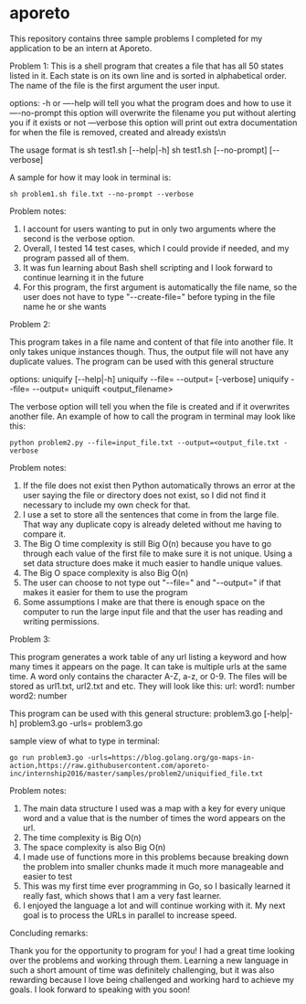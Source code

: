# aporeto
This repository contains three sample problems I completed for my application to be an intern at Aporeto.

Problem 1: 
This is a shell program that creates a file that has all 50 states listed in it. Each state is on its own line and is sorted in alphabetical order. The name of the file is the first argument the user input.

options:
	-h or —-help  will tell you what the program does and how to use it
	—-no-prompt   this option will overwrite the filename you put without alerting you if it exists or not
	—verbose      this option will print out extra documentation for when the file is removed, created and already exists\n

The usage format is 
sh test1.sh [--help|-h]
sh test1.sh <filename> [--no-prompt] [--verbose]

A sample for how it may look in terminal is:

	sh problem1.sh file.txt --no-prompt --verbose

Problem notes: 

1. I account for users wanting to put in only two arguments where the second is the verbose option. 
2. Overall, I tested 14 test cases, which I could provide if needed, and my program passed all of them. 
3. It was fun learning about Bash shell scripting and I look forward to continue learning it in the future 
4. For this program, the first argument is automatically the file name, so the user does not have to type "--create-file=" before typing in the file name he or she wants 


Problem 2:

This program takes in a file name and content of that file into another file. It only takes unique instances though. Thus, the output file will not have any duplicate values.
The program can be used with this general structure

options:
    uniquify [--help|-h]
    uniquify --file=<filename> --output=<output-filename> [-verbose]
    uniquify --file=<filename> --output=<output-filename> 
    uniquift <filename> <output_filename>
    
   
    
The verbose option will tell you when the file is created and if it overwrites another file. An example of how to call the program in terminal may look like this: 

    python problem2.py --file=input_file.txt --output=<output_file.txt -verbose
     
 Problem notes: 
 
 1. If the file does not exist then Python automatically throws an error at the user saying the file or directory does not exist, so I did not find it necessary to include my own check for that. 
 2. I use a set to store all the sentences that come in from the large file. That way any duplicate copy is already deleted without me having to compare it.
 3. The Big O time complexity is still Big O(n) because you have to go through each value of the first file to make sure it is not unique. Using a set data structure does make it much easier to handle unique values.
 4. The Big O space complexity is also Big O(n)
 5. The user can choose to not type out "--file=" and "--output=" if that makes it easier for them to use the program
 6. Some assumptions I make are that there is enough space on the computer to run the large input file and that the user has reading and writing permissions.
 

Problem 3: 

This program generates a work table of any url listing a keyword and how many times it appears on the page. It can take is multiple urls at the same time. A word only contains the character A-Z, a-z, or 0-9. The files will be stored as url1.txt, url2.txt and etc. They will look like this: 
url: <url>
	word1: number
	word2: number

This program can be used with this general structure:
 	problem3.go [-help|-h]
 	problem3.go -urls=<comma-separated-one-or-more-urls>
 	problem3.go <comma-separated-one-or-more-urls>

sample view of what to type in terminal:
 
	go run problem3.go -urls=https://blog.golang.org/go-maps-in-action,https://raw.githubusercontent.com/aporeto-inc/internship2016/master/samples/problem2/uniquified_file.txt

Problem notes:

1. The main data structure I used was a map with a key for every unique word and a value that is the number of times the word appears on the url.
2. The time complexity is Big O(n)
3. The space complexity is also Big O(n)
4. I made use of functions more in this problems because breaking down the problem into smaller chunks made it much more manageable and easier to test 
5. This was my first time ever programming in Go, so I basically learned it really fast, which shows that I am a very fast learner. 
6. I enjoyed the language a lot and will continue working with it. My next goal is to process the URLs in parallel to increase speed. 



Concluding remarks:

Thank you for the opportunity to program for you! I had a great time looking over the problems and working through them. Learning a new language in such a short amount of time was definitely challenging, but it was also rewarding because I love being challenged and working hard to achieve my goals. I look forward to speaking with you soon!



